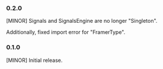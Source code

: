### 0.2.0

[MINOR] Signals and SignalsEngine are no longer "Singleton".

Additionally, fixed import error for "FramerType". 

### 0.1.0

[MINOR] Initial release.